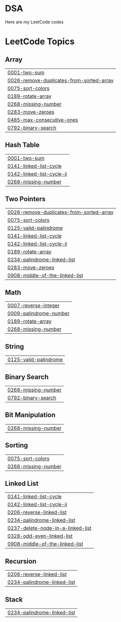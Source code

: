 # DSA
Here are my LeetCode codes

<!---LeetCode Topics Start-->
# LeetCode Topics
## Array
|  |
| ------- |
| [0001-two-sum](https://github.com/AnirudhGeek/DSA/tree/master/0001-two-sum) |
| [0026-remove-duplicates-from-sorted-array](https://github.com/AnirudhGeek/DSA/tree/master/0026-remove-duplicates-from-sorted-array) |
| [0075-sort-colors](https://github.com/AnirudhGeek/DSA/tree/master/0075-sort-colors) |
| [0189-rotate-array](https://github.com/AnirudhGeek/DSA/tree/master/0189-rotate-array) |
| [0268-missing-number](https://github.com/AnirudhGeek/DSA/tree/master/0268-missing-number) |
| [0283-move-zeroes](https://github.com/AnirudhGeek/DSA/tree/master/0283-move-zeroes) |
| [0485-max-consecutive-ones](https://github.com/AnirudhGeek/DSA/tree/master/0485-max-consecutive-ones) |
| [0792-binary-search](https://github.com/AnirudhGeek/DSA/tree/master/0792-binary-search) |
## Hash Table
|  |
| ------- |
| [0001-two-sum](https://github.com/AnirudhGeek/DSA/tree/master/0001-two-sum) |
| [0141-linked-list-cycle](https://github.com/AnirudhGeek/DSA/tree/master/0141-linked-list-cycle) |
| [0142-linked-list-cycle-ii](https://github.com/AnirudhGeek/DSA/tree/master/0142-linked-list-cycle-ii) |
| [0268-missing-number](https://github.com/AnirudhGeek/DSA/tree/master/0268-missing-number) |
## Two Pointers
|  |
| ------- |
| [0026-remove-duplicates-from-sorted-array](https://github.com/AnirudhGeek/DSA/tree/master/0026-remove-duplicates-from-sorted-array) |
| [0075-sort-colors](https://github.com/AnirudhGeek/DSA/tree/master/0075-sort-colors) |
| [0125-valid-palindrome](https://github.com/AnirudhGeek/DSA/tree/master/0125-valid-palindrome) |
| [0141-linked-list-cycle](https://github.com/AnirudhGeek/DSA/tree/master/0141-linked-list-cycle) |
| [0142-linked-list-cycle-ii](https://github.com/AnirudhGeek/DSA/tree/master/0142-linked-list-cycle-ii) |
| [0189-rotate-array](https://github.com/AnirudhGeek/DSA/tree/master/0189-rotate-array) |
| [0234-palindrome-linked-list](https://github.com/AnirudhGeek/DSA/tree/master/0234-palindrome-linked-list) |
| [0283-move-zeroes](https://github.com/AnirudhGeek/DSA/tree/master/0283-move-zeroes) |
| [0908-middle-of-the-linked-list](https://github.com/AnirudhGeek/DSA/tree/master/0908-middle-of-the-linked-list) |
## Math
|  |
| ------- |
| [0007-reverse-integer](https://github.com/AnirudhGeek/DSA/tree/master/0007-reverse-integer) |
| [0009-palindrome-number](https://github.com/AnirudhGeek/DSA/tree/master/0009-palindrome-number) |
| [0189-rotate-array](https://github.com/AnirudhGeek/DSA/tree/master/0189-rotate-array) |
| [0268-missing-number](https://github.com/AnirudhGeek/DSA/tree/master/0268-missing-number) |
## String
|  |
| ------- |
| [0125-valid-palindrome](https://github.com/AnirudhGeek/DSA/tree/master/0125-valid-palindrome) |
## Binary Search
|  |
| ------- |
| [0268-missing-number](https://github.com/AnirudhGeek/DSA/tree/master/0268-missing-number) |
| [0792-binary-search](https://github.com/AnirudhGeek/DSA/tree/master/0792-binary-search) |
## Bit Manipulation
|  |
| ------- |
| [0268-missing-number](https://github.com/AnirudhGeek/DSA/tree/master/0268-missing-number) |
## Sorting
|  |
| ------- |
| [0075-sort-colors](https://github.com/AnirudhGeek/DSA/tree/master/0075-sort-colors) |
| [0268-missing-number](https://github.com/AnirudhGeek/DSA/tree/master/0268-missing-number) |
## Linked List
|  |
| ------- |
| [0141-linked-list-cycle](https://github.com/AnirudhGeek/DSA/tree/master/0141-linked-list-cycle) |
| [0142-linked-list-cycle-ii](https://github.com/AnirudhGeek/DSA/tree/master/0142-linked-list-cycle-ii) |
| [0206-reverse-linked-list](https://github.com/AnirudhGeek/DSA/tree/master/0206-reverse-linked-list) |
| [0234-palindrome-linked-list](https://github.com/AnirudhGeek/DSA/tree/master/0234-palindrome-linked-list) |
| [0237-delete-node-in-a-linked-list](https://github.com/AnirudhGeek/DSA/tree/master/0237-delete-node-in-a-linked-list) |
| [0328-odd-even-linked-list](https://github.com/AnirudhGeek/DSA/tree/master/0328-odd-even-linked-list) |
| [0908-middle-of-the-linked-list](https://github.com/AnirudhGeek/DSA/tree/master/0908-middle-of-the-linked-list) |
## Recursion
|  |
| ------- |
| [0206-reverse-linked-list](https://github.com/AnirudhGeek/DSA/tree/master/0206-reverse-linked-list) |
| [0234-palindrome-linked-list](https://github.com/AnirudhGeek/DSA/tree/master/0234-palindrome-linked-list) |
## Stack
|  |
| ------- |
| [0234-palindrome-linked-list](https://github.com/AnirudhGeek/DSA/tree/master/0234-palindrome-linked-list) |
<!---LeetCode Topics End-->